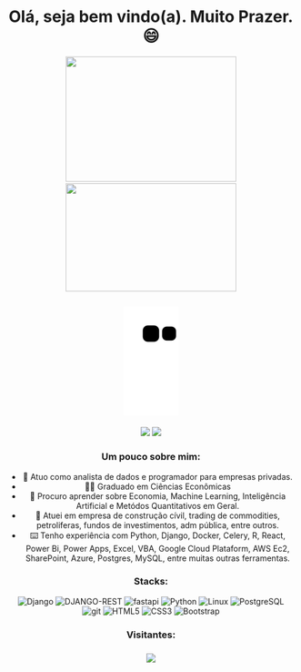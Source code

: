 ### <h1 align="center"> Olá, seja bem vindo(a). Muito Prazer. 😄 </h1>

 </div>
<div align="center">
  <a href="https://github.com/Leonardo-Dias-Up">
  <img height="220em" width="300em" src="https://github-readme-stats.vercel.app/api?username=Leonardo-Dias-Up&show_icons=true&theme=dark&include_all_commits=true&count_private=true"/>
  <img height="190em" width="300em" src="https://github-readme-stats.vercel.app/api/top-langs/?username=Leonardo-Dias-Up&layout=compact&langs_count=7&theme=dark"/>
</div>

  ### <p align="center">  ![Snake animation](https://github.com/Leonardo-Dias-Up/Leonardo-Dias-Up/blob/output/github-contribution-grid-snake.svg) </p>  

<div align="center">
  <a href="https://www.linkedin.com/in/leonardo-dias-economista" target="_blank"><img src="https://img.shields.io/badge/-LinkedIn-%230077B5?style=for-the-badge&logo=linkedin&logoColor=white" target="_blank"></a> 
  <a href = "mailto:leonardo.ecodias@gmail.com"><img src="https://img.shields.io/badge/-Gmail-%23333?style=for-the-badge&logo=gmail&logoColor=white" target="_blank"></a>

### <p align="center"> Um pouco sobre mim: </p>  
- 🔭 Atuo como analista de dados e programador para empresas privadas.
- 🙋‍♂️ Graduado em Ciências Econômicas
- 🌱 Procuro aprender sobre Economia, Machine Learning, Inteligência Artificial e Metódos Quantitativos em Geral.
- 🎲 Atuei em empresa de construção cívil, trading de commodities, petroliferas, fundos de investimentos, adm pública, entre outros.
- ⌨️ Tenho experiência com Python, Django, Docker, Celery, R, React, Power Bi, Power Apps, Excel, VBA, Google Cloud Plataform, AWS Ec2, SharePoint, Azure, Postgres, MySQL, entre muitas outras ferramentas.
</div>

### <p align="center"> Stacks: </p>  
<p align="center">
  <img alt="Django" src="https://img.shields.io/badge/Django-092E20?style=for-the-badge&logo=django&logoColor=green"/>
  <img alt="DJANGO-REST" src="https://img.shields.io/badge/django%20rest-ff1709?style=for-the-badge&logo=django&logoColor=white"/> 
  <img alt="fastapi" src="https://img.shields.io/badge/fastapi-109989?style=for-the-badge&logo=FASTAPI&logoColor=white"/> 
  <img alt="Python" src="https://img.shields.io/badge/Python-FFD43B?style=for-the-badge&logo=python&logoColor=blue"/> 
  <img alt="Linux" src="https://img.shields.io/badge/Linux-FCC624?style=for-the-badge&logo=linux&logoColor=black"/>  
  <img alt="PostgreSQL" src="https://img.shields.io/badge/PostgreSQL-316192?style=for-the-badge&logo=postgresql&logoColor=white"/>
  <img alt="git" src="https://img.shields.io/badge/Git-F05032?style=for-the-badge&logo=git&logoColor=white"/> 
  <img alt="HTML5" src="https://img.shields.io/badge/HTML5-E34F26?style=for-the-badge&logo=html5&logoColor=white"/>
  <img alt="CSS3" src="https://img.shields.io/badge/CSS3-1572B6?style=for-the-badge&logo=css3&logoColor=white"/>  
  <img alt="Bootstrap" src="https://img.shields.io/badge/Bootstrap-563D7C?style=for-the-badge&logo=bootstrap&logoColor=white"/>  
</p> 

### <p align="center"> Visitantes: </p>  
### <p align="center"> ![](https://visitor-badge.glitch.me/badge?page_id=Leonardo-Dias-Up) </p>  


